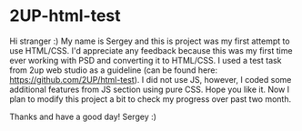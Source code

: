 # 2UP-html-test
Hi stranger :)
My name is Sergey and this is project was my first attempt to use HTML/CSS. 
I'd appreciate any feedback because this was my first time ever working with PSD and converting it to HTML/CSS.
I used a test task from 2up web studio as a guideline (can be found here: https://github.com/2UP/html-test). I did not use JS, however, I coded some additional features from JS section using pure CSS. Hope you like it.
Now I plan to modify this project a bit to check my progress over past two month. 

Thanks and have a good day!
Sergey :)
